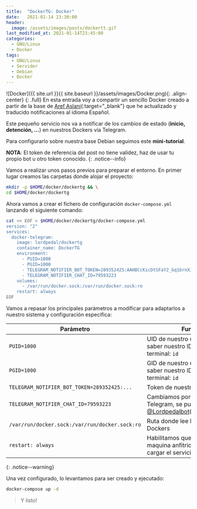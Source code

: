 ```yaml
---
title:  "DockerTG: Docker"
date:   2021-01-14 23:30:00
header:
  image: /assets/images/posts/dockertt.gif
last_modified_at: 2021-01-14T23:45:00
categories:
  - GNU/Linux
  - Docker
tags:
  - GNU/Linux
  - Servidor
  - Debian
  - Docker
---
```


![Docker]({{ site.url }}{{ site.baseurl }}/assets/images/Docker.png){: .align-center}
{: .full}
En esta entrada voy a compartir un sencillo Docker creado a partir de la base de [Aref Aslani](https://github.com/arefaslani/docker-telegram-notifier){:target="_blank"} que he actualizado y traducido notificaciones al idioma Español.

Este pequeño servicio nos va a notificar de los cambios de estado (**inicio, detención, ...**) en nuestros Dockers vía Telegram.

Para configurarlo sobre nuestra base Debian seguimos este **mini-tutorial**.

**NOTA**: El token de referencia del post no tiene validez, haz de usar tu propio bot u otro token conocido.
{: .notice--info}

Vamos a realizar unos pasos previos para preparar el entorno. En primer lugar creamos las carpetas donde alojar el proyecto:

```bash
mkdir -p $HOME/docker/dockertg && \
cd $HOME/docker/dockertg
```

Ahora vamos a crear el fichero de configuración `docker-compose.yml` lanzando el siguiente comando:

```bash
cat << EOF > $HOME/docker/dockertg/docker-compose.yml
version: "2"
services:
  docker-telegram:
    image: lordpedal/dockertg
    container_name: DockerTG
    environment:
      - PUID=1000
      - PGID=1000
      - TELEGRAM_NOTIFIER_BOT_TOKEN=289352425:AAHBCcKicDtSFaY2_Gq1brnXJ5CaGba6tMA
      - TELEGRAM_NOTIFIER_CHAT_ID=79593223
    volumes:
      - /var/run/docker.sock:/var/run/docker.sock:ro
    restart: always
EOF
```

Vamos a repasar los principales parámetros a modificar para adaptarlos a nuestro sistema y configuración especifica:

| Parámetro | Función |
| ------ | ------ |
| `PUID=1000` | UID de nuestro usuario. Para saber nuestro ID ejecutar en terminal: `id` |
| `PGID=1000` | GID de nuestro usuario. Para saber nuestro ID ejecutar en terminal: `id` |
| `TELEGRAM_NOTIFIER_BOT_TOKEN=289352425:...` | Token de nuestro Bot Telegram |
| `TELEGRAM_NOTIFIER_CHAT_ID=79593223` | Cambiamos por nuestro ID Telegram, se puede consultar en [@Lordpedalbot](https://t.me/lordpedalbot){:target="_blank"} |
| `/var/run/docker.sock:/var/run/docker.sock:ro` | Ruta donde lee la configuración Dockers |
| `restart: always` | Habilitamos que tras reiniciar la maquina anfitrion vuelva a cargar el servicio |
{: .notice--warning}

Una vez configurado, lo levantamos para ser creado y ejecutado:

```bash
docker-compose up -d
```

> Y listo!
